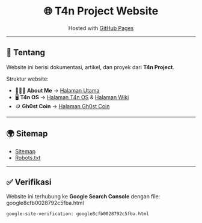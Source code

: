 <h1 align="center">🌐 T4n Project Website</h1>

<p align="center">
  Hosted with <a href="https://pages.github.com/">GitHub Pages</a>
</p>

---

## 📖 Tentang
Website ini berisi dokumentasi, artikel, dan proyek dari **T4n Project**.

Struktur website:
- 🙋🏻‍♂️ **About Me** → [Halaman Utama](https://t4ngh0st.github.io/tanweb/)
- 🖥️ **T4n OS** → [Halaman T4n OS](https://t4ngh0st.github.io/tanweb/T4n-OS/index.html) & [Halaman Wiki](https://t4ngh0st.github.io/tanweb/T4n-OS/wiki.html)
- 🪙 **Gh0st Coin** → [Halaman Gh0st Coin](https://t4ngh0st.github.io/tanweb/Gh0st-Coin/gcoin.html)

---

## 🌍 Sitemap
- [Sitemap](./sitemap.xml)
- [Robots.txt](./robots.txt)

---

## ✅ Verifikasi
Website ini terhubung ke **Google Search Console** dengan file: google8cfb0028792c5fba.html
```
google-site-verification: google8cfb0028792c5fba.html
```

